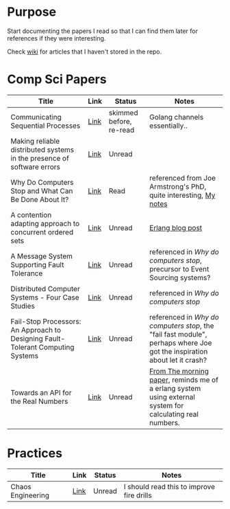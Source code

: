 # Purpose

Start documenting the papers I read so that I can find them later for
references if they were interesting.

Check [wiki](https://github.com/sata/papers/wiki) for articles that I haven't stored in the repo.

# Comp Sci Papers

| Title                                                                           | Link                                                 | Status                  | Notes                                                                                                                                                                                |
|---------------------------------------------------------------------------------|------------------------------------------------------|-------------------------|--------------------------------------------------------------------------------------------------------------------------------------------------------------------------------------|
| Communicating Sequential Processes                                              | [Link](csp.pdf)                                      | skimmed before, re-read | Golang channels essentially..                                                                                                                                                        |
| Making reliable distributed systems in the presence of software errors          | [Link](armstrong_thesis_2003.pdf)                    | Unread                  |                                                                                                                                                                                      |
| Why Do Computers Stop and What Can Be Done About It?                            | [Link](tandem_computers_why_computers_stop_85.7.pdf) | Read                    | referenced from Joe Armstrong's PhD, quite interesting, [My notes](notes/gray_why_do_computers_stop.md)                                                                              |
| A contention adapting approach to concurrent ordered sets                       | [Link](ordered_sets.pdf.pdf)                         | Unread                  | [Erlang blog post](https://blog.erlang.org/the-new-scalable-ets-ordered_set/)                                                                                                        |
| A Message System Supporting Fault Tolerance                                     | [Link](borg-1983.pdf)                                | Unread                  | referenced in *Why do computers stop*, precursor to Event Sourcing systems?                                                                                                          |
| Distributed Computer Systems - Four Case Studies                                | [Link](TR-85.5.pdf)                                  | Unread                  | referenced in *Why do computers stop*                                                                                                                                                |
| Fail-Stop Processors: An Approach to Designing Fault-Tolerant Computing Systems | [Link](357369.357371.pdf)                            | Unread                  | referenced in *Why do computers stop*, the "fail fast module", perhaps where Joe got the inspiration about let it crash?                                                             |
| Towards an API for the Real Numbers                                             | [Link](3385412.3386037.pdf)                          | Unread                  | [From The morning paper](https://blog.acolyer.org/2020/10/02/toward-an-api-for-the-real-numbers/), reminds me of a erlang system using external system for calculating real numbers. |

# Practices
| Title             | Link                   | Status | Notes                                     |
|-------------------|------------------------|--------|-------------------------------------------|
| Chaos Engineering | [Link](1702.05843.pdf) | Unread | I should read this to improve fire drills |
